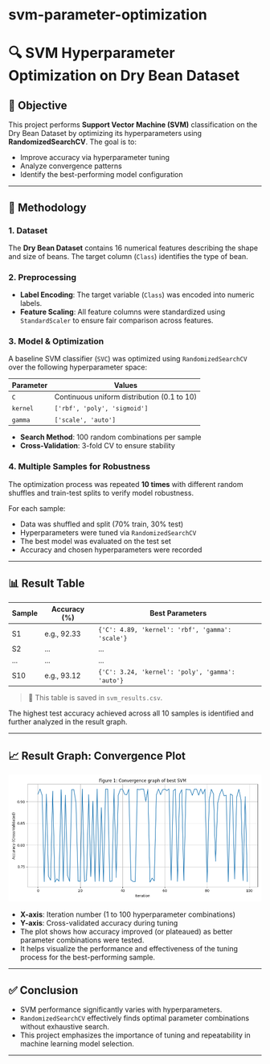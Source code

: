# svm-parameter-optimization
# 🔍 SVM Hyperparameter Optimization on Dry Bean Dataset

## 📌 Objective
This project performs **Support Vector Machine (SVM)** classification on the Dry Bean Dataset by optimizing its hyperparameters using **RandomizedSearchCV**. The goal is to:

- Improve accuracy via hyperparameter tuning  
- Analyze convergence patterns  
- Identify the best-performing model configuration  

---

## 🧪 Methodology

### 1. Dataset
The **Dry Bean Dataset** contains 16 numerical features describing the shape and size of beans. The target column (`Class`) identifies the type of bean.

### 2. Preprocessing
- **Label Encoding**: The target variable (`Class`) was encoded into numeric labels.
- **Feature Scaling**: All feature columns were standardized using `StandardScaler` to ensure fair comparison across features.

### 3. Model & Optimization
A baseline SVM classifier (`SVC`) was optimized using `RandomizedSearchCV` over the following hyperparameter space:

| Parameter | Values |
|-----------|--------|
| `C`       | Continuous uniform distribution (0.1 to 10) |
| `kernel`  | `['rbf', 'poly', 'sigmoid']` |
| `gamma`   | `['scale', 'auto']` |

- **Search Method**: 100 random combinations per sample  
- **Cross-Validation**: 3-fold CV to ensure stability

### 4. Multiple Samples for Robustness
The optimization process was repeated **10 times** with different random shuffles and train-test splits to verify model robustness.

For each sample:
- Data was shuffled and split (70% train, 30% test)
- Hyperparameters were tuned via `RandomizedSearchCV`
- The best model was evaluated on the test set
- Accuracy and chosen hyperparameters were recorded

---

## 📊 Result Table

| Sample | Accuracy (%) | Best Parameters |
|--------|---------------|-----------------|
| S1     | e.g., 92.33   | `{'C': 4.89, 'kernel': 'rbf', 'gamma': 'scale'}` |
| S2     | ...           | ... |
| ...    | ...           | ... |
| S10    | e.g., 93.12   | `{'C': 3.24, 'kernel': 'poly', 'gamma': 'auto'}` |

> 🔽 This table is saved in `svm_results.csv`.

The highest test accuracy achieved across all 10 samples is identified and further analyzed in the result graph.

---

## 📈 Result Graph: Convergence Plot

![SVM Convergence](best_svm_convergence.png)

- **X-axis**: Iteration number (1 to 100 hyperparameter combinations)  
- **Y-axis**: Cross-validated accuracy during tuning  
- The plot shows how accuracy improved (or plateaued) as better parameter combinations were tested.
- It helps visualize the performance and effectiveness of the tuning process for the best-performing sample.

---

## ✅ Conclusion

- SVM performance significantly varies with hyperparameters.  
- `RandomizedSearchCV` effectively finds optimal parameter combinations without exhaustive search.  
- This project emphasizes the importance of tuning and repeatability in machine learning model selection.

---

